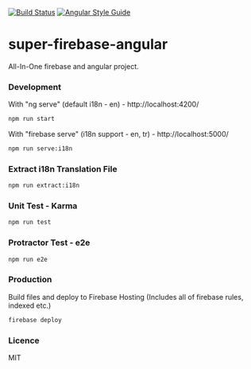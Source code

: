 [![Build Status](https://travis-ci.org/supermurat/super-firebase-angular.svg?branch=master)](https://travis-ci.org/supermurat/super-firebase-angular)
[![Angular Style Guide](https://mgechev.github.io/angular2-style-guide/images/badge.svg)](https://angular.io/styleguide)

# super-firebase-angular
All-In-One firebase and angular project.

### Development
With "ng serve" (default i18n - en) - http://localhost:4200/
```sh
npm run start
```
With "firebase serve" (i18n support - en, tr) - http://localhost:5000/
```sh
npm run serve:i18n
```

### Extract i18n Translation File
```sh
npm run extract:i18n
```

### Unit Test - Karma
```sh
npm run test
```

### Protractor Test - e2e 
```sh
npm run e2e
```

### Production

Build files and deploy to Firebase Hosting (Includes all of firebase rules, indexed etc.)

```sh
firebase deploy
```

### Licence

MIT